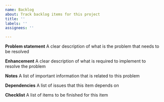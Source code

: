 ```yaml
---
name: Backlog
about: Track backlog items for this project
title: ''
labels: ''
assignees: ''

---
```


**Problem statement**
A clear description of what is the problem that needs to be resolved

**Enhancement**
A clear description of what is required to implement to resolve the problem

**Notes**
A list of important information that is related to this problem

**Dependencies**
A list of issues that this item depends on

**Checklist**
A list of items to be finished for this item
